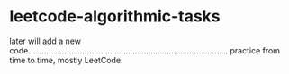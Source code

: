 # leetcode-algorithmic-tasks

later will add a new code........................................................................................
practice from time to time,
mostly LeetCode.


